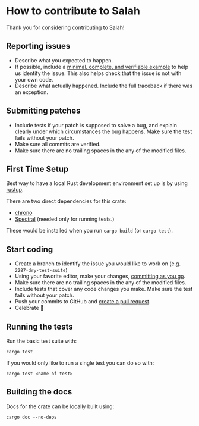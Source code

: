 How to contribute to Salah
==========================

Thank you for considering contributing to Salah!

Reporting issues
----------------

- Describe what you expected to happen.
- If possible, include a [minimal, complete, and verifiable example](https://www.rust-lang.org/tools/install) to help
  us identify the issue. This also helps check that the issue is not with your
  own code.
- Describe what actually happened. Include the full traceback if there was an
  exception.

Submitting patches
------------------

- Include tests if your patch is supposed to solve a bug, and explain
  clearly under which circumstances the bug happens. Make sure the test fails
  without your patch.
- Make sure all commits are verified.
- Make sure there are no trailing spaces in the any of the modified files.

First Time Setup
----------------

Best way to have a local Rust development environment set up is by using [rustup](https://www.rust-lang.org/tools/install).

There are two direct dependencies for this crate:
- [chrono](https://docs.rs/crate/chrono/0.4.6)
- [Spectral](https://docs.rs/spectral/0.6.0/spectral/) (needed only for running tests.)

These would be installed when you run `cargo build` (or `cargo test`).

Start coding
------------

- Create a branch to identify the issue you would like to work on (e.g.
  `2287-dry-test-suite`)
- Using your favorite editor, make your changes, [committing as you go](https://dont-be-afraid-to-commit.readthedocs.io/en/latest/git/commandlinegit.html#commit-your-changes).
- Make sure there are no trailing spaces in the any of the modified files.
- Include tests that cover any code changes you make. Make sure the test fails
  without your patch.
- Push your commits to GitHub and [create a pull request](https://help.github.com/articles/creating-a-pull-request/).
- Celebrate 🎉

Running the tests
-----------------

Run the basic test suite with:

    cargo test

If you would only like to run a single test you can do so with:

    cargo test <name of test>

Building the docs
-----------------

Docs for the crate can be locally built using:

    cargo doc --no-deps
